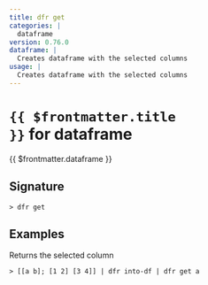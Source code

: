 ```yaml
---
title: dfr get
categories: |
  dataframe
version: 0.76.0
dataframe: |
  Creates dataframe with the selected columns
usage: |
  Creates dataframe with the selected columns
---
```


# <code>{{ $frontmatter.title }}</code> for dataframe

<div class='command-title'>{{ $frontmatter.dataframe }}</div>

## Signature

```> dfr get ```

## Examples

Returns the selected column
```shell
> [[a b]; [1 2] [3 4]] | dfr into-df | dfr get a
```
